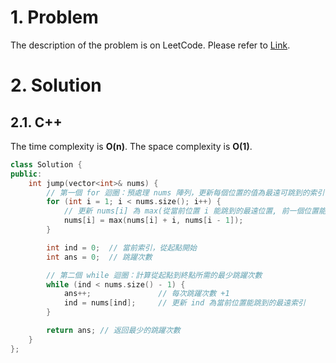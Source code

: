 # 1. Problem

The description of the problem is on LeetCode. Please refer to [Link](https://leetcode.com/problems/jump-game-ii/).

# 2. Solution

## 2.1. C++

The time complexity is **O(n)**. The space complexity is **O(1)**.

```cpp
class Solution {
public:
    int jump(vector<int>& nums) {
        // 第一個 for 迴圈：預處理 nums 陣列，更新每個位置的值為最遠可跳到的索引
        for (int i = 1; i < nums.size(); i++) {
            // 更新 nums[i] 為 max(從當前位置 i 能跳到的最遠位置, 前一個位置能跳到的最遠位置)
            nums[i] = max(nums[i] + i, nums[i - 1]);
        }

        int ind = 0;  // 當前索引，從起點開始
        int ans = 0;  // 跳躍次數

        // 第二個 while 迴圈：計算從起點到終點所需的最少跳躍次數
        while (ind < nums.size() - 1) {
            ans++;               // 每次跳躍次數 +1
            ind = nums[ind];     // 更新 ind 為當前位置能跳到的最遠索引
        }

        return ans; // 返回最少的跳躍次數
    }
};
```
